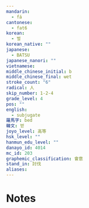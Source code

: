 ```yaml
---
mandarin:
  - fá
cantonese:
  - fat6
korean:
  - 벌
korean_native: ""
japanese:
  - BATSU
japanese_nanori: ""
vietnamese:
middle_chinese_initial: b
middle_chinese_final: ʉɐt
stroke_count: "6"
radical: 人
skip_number: 1-2-4
grade_level: 4
pos: ""
english:
  - subjugate
羅馬字: bed
韓文: 벋
joyo_level: 高等
hsk_level: ""
hanmun_edu_level: ""
danayo_id: 4014
mc_id: 203
graphemic_classification: 會意
stand_in: 討伐
aliases:
---
```


# Notes
